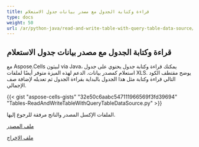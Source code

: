 ```yaml
---
title: قراءة وكتابة الجدول مع مصدر بيانات جدول الاستعلام
type: docs
weight: 50
url: /ar/python-java/read-and-write-table-with-query-table-data-source/
---
```


## **قراءة وكتابة الجدول مع مصدر بيانات جدول الاستعلام**
مع Aspose.Cells لبيثون via Java، يمكنك قراءة وكتابة جدول يحتوي على جدول استعلام كمصدر بيانات. الدعم لهذه الميزة متوفر أيضًا لملفات XLS. يوضح مقتطف الكود التالي قراءة وكتابة مثل هذا الجدول بالبداية بقراءة الجدول ثم تعديله لإضافة صف الإجمالي.

{{< gist "aspose-cells-gists" "32e50c6aabc547111966569f3fd39694" "Tables-ReadAndWriteTableWithQueryTableDataSource.py" >}}

الملفات الإكسل المصدر والناتج مرفقة للرجوع إليها.

[ملف المصدر](SampleTableWithQueryTable.xls)

[ملف الإخراج](SampleTableWithQueryTable_out.xls)
